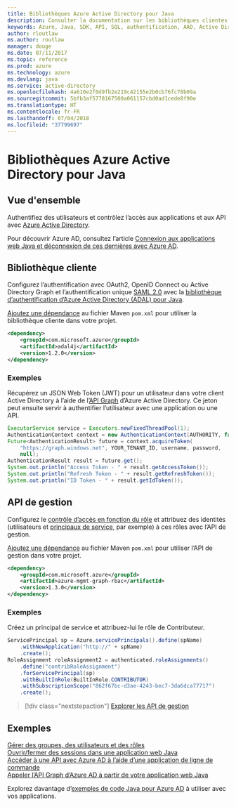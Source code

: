 ```yaml
---
title: Bibliothèques Azure Active Directory pour Java
description: Consulter la documentation sur les bibliothèques clientes et de gestion Java pour les bases de données pour Azure Active Directory
keywords: Azure, Java, SDK, API, SQL, authentification, AAD, Active Directory, Graph, OAuth 2.0
author: rloutlaw
ms.author: routlaw
manager: douge
ms.date: 07/11/2017
ms.topic: reference
ms.prod: azure
ms.technology: azure
ms.devlang: java
ms.service: active-directory
ms.openlocfilehash: 4a610e2f0d9fb2e219c42155e2b0cb76fc78b09a
ms.sourcegitcommit: 5bfb3af5778167500a061157cbd0ad1cede8f90e
ms.translationtype: HT
ms.contentlocale: fr-FR
ms.lasthandoff: 07/04/2018
ms.locfileid: "37799697"
---
```

# <a name="azure-active-directory-libraries-for-java"></a>Bibliothèques Azure Active Directory pour Java

## <a name="overview"></a>Vue d'ensemble

Authentifiez des utilisateurs et contrôlez l’accès aux applications et aux API avec [Azure Active Directory](/azure/active-directory/active-directory-whatis).

Pour découvrir Azure AD, consultez l’article [Connexion aux applications web Java et déconnexion de ces dernières avec Azure AD](/azure/active-directory/develop/active-directory-devquickstarts-webapp-java).

## <a name="client-library"></a>Bibliothèque cliente

Configurez l’authentification avec OAuth2, OpenID Connect ou Active Directory Graph et l’authentification unique [SAML 2.0](https://docs.microsoft.com/azure/active-directory/develop/active-directory-saml-protocol-reference) avec la [bibliothèque d’authentification d’Azure Active Directory (ADAL) pour Java](https://github.com/AzureAD/azure-activedirectory-library-for-java).

[Ajoutez une dépendance](https://maven.apache.org/guides/getting-started/index.html#How_do_I_use_external_dependencies) au fichier Maven `pom.xml` pour utiliser la bibliothèque cliente dans votre projet.

```XML
<dependency>
    <groupId>com.microsoft.azure</groupId>
    <artifactId>adal4j</artifactId>
    <version>1.2.0</version>
</dependency>
```   

### <a name="example"></a>Exemples

Récupérez un JSON Web Token (JWT) pour un utilisateur dans votre client Active Directory à l’aide de l’[API Graph](https://docs.microsoft.com/azure/active-directory/develop/active-directory-graph-api) d’Azure Active Directory. Ce jeton peut ensuite servir à authentifier l’utilisateur avec une application ou une API.

```java
ExecutorService service = Executors.newFixedThreadPool(1);
AuthenticationContext context = new AuthenticationContext(AUTHORITY, false, service);
Future<AuthenticationResult> future = context.acquireToken(
    "https://graph.windows.net", YOUR_TENANT_ID, username, password,
    null);
AuthenticationResult result = future.get();
System.out.println("Access Token - " + result.getAccessToken());
System.out.println("Refresh Token - " + result.getRefreshToken());
System.out.println("ID Token - " + result.getIdToken());
```

## <a name="management-api"></a>API de gestion

Configurez le [contrôle d’accès en fonction du rôle](/azure/active-directory/role-based-access-control-what-is) et attribuez des identités (utilisateurs et [principaux de service](https://docs.microsoft.com/azure/active-directory/develop/active-directory-application-objects), par exemple) à ces rôles avec l’API de gestion. 

[Ajoutez une dépendance](https://maven.apache.org/guides/getting-started/index.html#How_do_I_use_external_dependencies) au fichier Maven `pom.xml` pour utiliser l’API de gestion dans votre projet.

```XML
<dependency>
    <groupId>com.microsoft.azure</groupId>
    <artifactId>azure-mgmt-graph-rbac</artifactId>
    <version>1.3.0</version>
</dependency>
```

### <a name="example"></a>Exemples 

Créez un principal de service et attribuez-lui le rôle de Contributeur.

```java
ServicePrincipal sp = Azure.servicePrincipals().define(spName)
    .withNewApplication("http://" + spName)
    .create();
RoleAssignment roleAssignment2 = authenticated.roleAssignments()
    .define("contribRoleAssignment")
    .forServicePrincipal(sp)
    .withBuiltInRole(BuiltInRole.CONTRIBUTOR)
    .withSubscriptionScope("862f67bc-d3ae-4243-bec7-3da6dca77717")
    .create();
```

> [!div class="nextstepaction"]
> [Explorer les API de gestion](/java/api/activedirectory/management)


## <a name="samples"></a>Exemples

[Gérer des groupes, des utilisateurs et des rôles](https://github.com/Azure-Samples/aad-java-manage-users-groups-and-roles)    
[Ouvrir/fermer des sessions dans une application web Java](https://github.com/Azure-Samples/active-directory-java-webapp-openidconnect)    
[Accéder à une API avec Azure AD à l’aide d’une application de ligne de commande](https://github.com/Azure-Samples/active-directory-java-native-headless)   
[Appeler l’API Graph d’Azure AD à partir de votre application web Java](https://github.com/Azure-Samples/active-directory-java-webapp-openidconnect)  

Explorez davantage d’[exemples de code Java pour Azure AD](https://azure.microsoft.com/en-us/resources/samples/?term=active+directory&platform=java) à utiliser avec vos applications.
